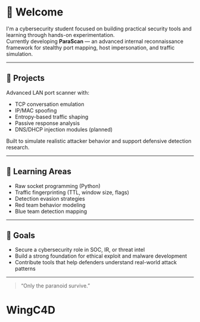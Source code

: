 # 👋 Welcome

I'm a cybersecurity student focused on building practical security tools and learning through hands-on experimentation.  
Currently developing **ParaScan** — an advanced internal reconnaissance framework for stealthy port mapping, host impersonation, and traffic simulation.

---

## 🔧 Projects

Advanced LAN port scanner with:

- TCP conversation emulation
- IP/MAC spoofing
- Entropy-based traffic shaping
- Passive response analysis
- DNS/DHCP injection modules (planned)

Built to simulate realistic attacker behavior and support defensive detection research.

---

## 🧠 Learning Areas

- Raw socket programming (Python)
- Traffic fingerprinting (TTL, window size, flags)
- Detection evasion strategies
- Red team behavior modeling
- Blue team detection mapping

---

## 🎯 Goals

- Secure a cybersecurity role in SOC, IR, or threat intel
- Build a strong foundation for ethical exploit and malware development
- Contribute tools that help defenders understand real-world attack patterns

---

> “Only the paranoid survive.”
# WingC4D
